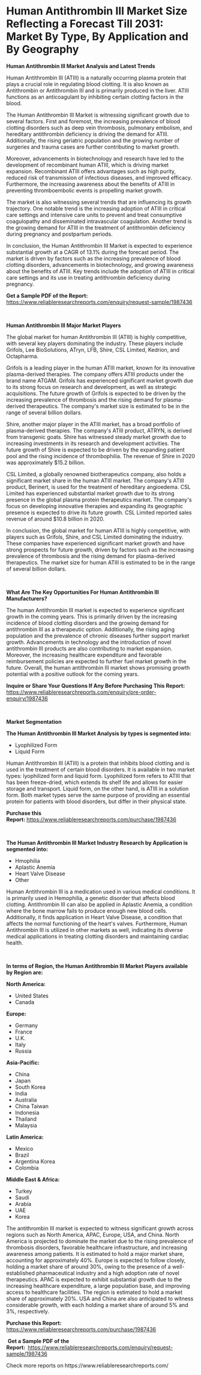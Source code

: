 <p><h1>Human Antithrombin III Market Size Reflecting a Forecast Till 2031: Market By Type, By Application and By Geography</h1></p><p><strong>Human Antithrombin III Market Analysis and Latest Trends</strong></p>
<p><p>Human Antithrombin III (ATIII) is a naturally occurring plasma protein that plays a crucial role in regulating blood clotting. It is also known as Antithrombin or Antithrombin III and is primarily produced in the liver. ATIII functions as an anticoagulant by inhibiting certain clotting factors in the blood.</p><p>The Human Antithrombin III Market is witnessing significant growth due to several factors. First and foremost, the increasing prevalence of blood clotting disorders such as deep vein thrombosis, pulmonary embolism, and hereditary antithrombin deficiency is driving the demand for ATIII. Additionally, the rising geriatric population and the growing number of surgeries and trauma cases are further contributing to market growth.</p><p>Moreover, advancements in biotechnology and research have led to the development of recombinant human ATIII, which is driving market expansion. Recombinant ATIII offers advantages such as high purity, reduced risk of transmission of infectious diseases, and improved efficacy. Furthermore, the increasing awareness about the benefits of ATIII in preventing thromboembolic events is propelling market growth.</p><p>The market is also witnessing several trends that are influencing its growth trajectory. One notable trend is the increasing adoption of ATIII in critical care settings and intensive care units to prevent and treat consumptive coagulopathy and disseminated intravascular coagulation. Another trend is the growing demand for ATIII in the treatment of antithrombin deficiency during pregnancy and postpartum periods.</p><p>In conclusion, the Human Antithrombin III Market is expected to experience substantial growth at a CAGR of 13.1% during the forecast period. The market is driven by factors such as the increasing prevalence of blood clotting disorders, advancements in biotechnology, and growing awareness about the benefits of ATIII. Key trends include the adoption of ATIII in critical care settings and its use in treating antithrombin deficiency during pregnancy.</p></p>
<p><strong>Get a Sample PDF of the Report:&nbsp;</strong> <a href="https://www.reliableresearchreports.com/enquiry/request-sample/1987436">https://www.reliableresearchreports.com/enquiry/request-sample/1987436</a></p>
<p>&nbsp;</p>
<p><strong>Human Antithrombin III Major Market Players</strong></p>
<p><p>The global market for human Antithrombin III (ATIII) is highly competitive, with several key players dominating the industry. These players include Grifols, Lee BioSolutions, ATryn, LFB, Shire, CSL Limited, Kedrion, and Octapharma. </p><p>Grifols is a leading player in the human ATIII market, known for its innovative plasma-derived therapies. The company offers ATIII products under the brand name ATGAM. Grifols has experienced significant market growth due to its strong focus on research and development, as well as strategic acquisitions. The future growth of Grifols is expected to be driven by the increasing prevalence of thrombosis and the rising demand for plasma-derived therapeutics. The company's market size is estimated to be in the range of several billion dollars.</p><p>Shire, another major player in the ATIII market, has a broad portfolio of plasma-derived therapies. The company's ATIII product, ATRYN, is derived from transgenic goats. Shire has witnessed steady market growth due to increasing investments in its research and development activities. The future growth of Shire is expected to be driven by the expanding patient pool and the rising incidence of thrombophilia. The revenue of Shire in 2020 was approximately $15.2 billion.</p><p>CSL Limited, a globally renowned biotherapeutics company, also holds a significant market share in the human ATIII market. The company's ATIII product, Berinert, is used for the treatment of hereditary angioedema. CSL Limited has experienced substantial market growth due to its strong presence in the global plasma protein therapeutics market. The company's focus on developing innovative therapies and expanding its geographic presence is expected to drive its future growth. CSL Limited reported sales revenue of around $10.8 billion in 2020.</p><p>In conclusion, the global market for human ATIII is highly competitive, with players such as Grifols, Shire, and CSL Limited dominating the industry. These companies have experienced significant market growth and have strong prospects for future growth, driven by factors such as the increasing prevalence of thrombosis and the rising demand for plasma-derived therapeutics. The market size for human ATIII is estimated to be in the range of several billion dollars.</p></p>
<p>&nbsp;</p>
<p><strong>What Are The Key Opportunities For Human Antithrombin III Manufacturers?</strong></p>
<p><p>The human Antithrombin III market is expected to experience significant growth in the coming years. This is primarily driven by the increasing incidence of blood clotting disorders and the growing demand for antithrombin III as a therapeutic option. Additionally, the rising aging population and the prevalence of chronic diseases further support market growth. Advancements in technology and the introduction of novel antithrombin III products are also contributing to market expansion. Moreover, the increasing healthcare expenditure and favorable reimbursement policies are expected to further fuel market growth in the future. Overall, the human antithrombin III market shows promising growth potential with a positive outlook for the coming years.</p></p>
<p><strong>Inquire or Share Your Questions If Any Before Purchasing This Report:</strong> <a href="https://www.reliableresearchreports.com/enquiry/pre-order-enquiry/1987436">https://www.reliableresearchreports.com/enquiry/pre-order-enquiry/1987436</a></p>
<p>&nbsp;</p>
<p><strong>Market Segmentation</strong></p>
<p><strong>The Human Antithrombin III Market Analysis by types is segmented into:</strong></p>
<p><ul><li>Lyophilized Form</li><li>Liquid Form</li></ul></p>
<p><p>Human Antithrombin III (ATIII) is a protein that inhibits blood clotting and is used in the treatment of certain blood disorders. It is available in two market types: lyophilized form and liquid form. Lyophilized form refers to ATIII that has been freeze-dried, which extends its shelf life and allows for easier storage and transport. Liquid form, on the other hand, is ATIII in a solution form. Both market types serve the same purpose of providing an essential protein for patients with blood disorders, but differ in their physical state.</p></p>
<p><strong>Purchase this Report:&nbsp;</strong><a href="https://www.reliableresearchreports.com/purchase/1987436">https://www.reliableresearchreports.com/purchase/1987436</a></p>
<p>&nbsp;</p>
<p><strong>The Human Antithrombin III Market Industry Research by Application is segmented into:</strong></p>
<p><ul><li>Hmophilia</li><li>Aplastic Anemia</li><li>Heart Valve Disease</li><li>Other</li></ul></p>
<p><p>Human Antithrombin III is a medication used in various medical conditions. It is primarily used in Hemophilia, a genetic disorder that affects blood clotting. Antithrombin III can also be applied in Aplastic Anemia, a condition where the bone marrow fails to produce enough new blood cells. Additionally, it finds application in Heart Valve Disease, a condition that affects the normal functioning of the heart's valves. Furthermore, Human Antithrombin III is utilized in other markets as well, indicating its diverse medical applications in treating clotting disorders and maintaining cardiac health.</p></p>
<p>&nbsp;</p>
<p><strong>In terms of Region, the Human Antithrombin III Market Players available by Region are:</strong></p>
<p>
    <p> <strong> North America: </strong>
        <ul>
            <li>United States</li>
            <li>Canada</li>
        </ul>
        </p> 
    <p> <strong> Europe: </strong>
        <ul>
            <li>Germany</li>
            <li>France</li>
            <li>U.K.</li>
            <li>Italy</li>
            <li>Russia</li>
        </ul>
        </p> 
    <p> <strong> Asia-Pacific: </strong>
        <ul>
            <li>China</li>
            <li>Japan</li>
            <li>South Korea</li>
            <li>India</li>
            <li>Australia</li>
            <li>China Taiwan</li>
            <li>Indonesia</li>
            <li>Thailand</li>
            <li>Malaysia</li>
        </ul>
        </p> 
    <p> <strong> Latin America: </strong>
        <ul>
            <li>Mexico</li>
            <li>Brazil</li>
            <li>Argentina Korea</li>
            <li>Colombia</li>
        </ul>
        </p> 
    <p> <strong> Middle East & Africa: </strong>
        <ul>
            <li>Turkey</li>
            <li>Saudi</li>
            <li>Arabia</li>
            <li>UAE</li>
            <li>Korea</li>
        </ul>
    </p>
    </p>
<p><p>The antithrombin III market is expected to witness significant growth across regions such as North America, APAC, Europe, USA, and China. North America is projected to dominate the market due to the rising prevalence of thrombosis disorders, favorable healthcare infrastructure, and increasing awareness among patients. It is estimated to hold a major market share, accounting for approximately 40%. Europe is expected to follow closely, holding a market share of around 30%, owing to the presence of a well-established pharmaceutical industry and a high adoption rate of novel therapeutics. APAC is expected to exhibit substantial growth due to the increasing healthcare expenditure, a large population base, and improving access to healthcare facilities. The region is estimated to hold a market share of approximately 20%. USA and China are also anticipated to witness considerable growth, with each holding a market share of around 5% and 3%, respectively.</p></p>
<p><strong>Purchase this Report: </strong><a href="https://www.reliableresearchreports.com/purchase/1987436">https://www.reliableresearchreports.com/purchase/1987436</a></p>
<p>&nbsp;<strong>Get a Sample PDF of the Report:&nbsp;&nbsp;</strong><a href="https://www.reliableresearchreports.com/enquiry/request-sample/1987436">https://www.reliableresearchreports.com/enquiry/request-sample/1987436</a></p>
<p><strong></strong></p>
<p>Check more reports on https://www.reliableresearchreports.com/</p>